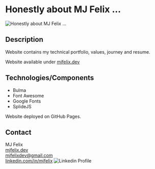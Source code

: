 # Honestly about MJ Felix ...

![Honestly about MJ Felix ...](https://mjfelix.dev/img/screenshot.png)

## Description

Website contains my technical portfolio, values, journey and resume.

Website available under [mjfelix.dev](https://mjfelix.dev)

## Technologies/Components

- Bulma
- Font Awesome
- Google Fonts
- SplideJS

Website deployed on GitHub Pages.

## Contact

MJ Felix<br>
[mjfelix.dev](https://mjfelix.dev)<br>
mjfelixdev@gmail.com<br>
[linkedin.com/in/mjfelix](https://www.linkedin.com/in/mjfelix/) ![Linkedin Profile](https://i.stack.imgur.com/gVE0j.png)
